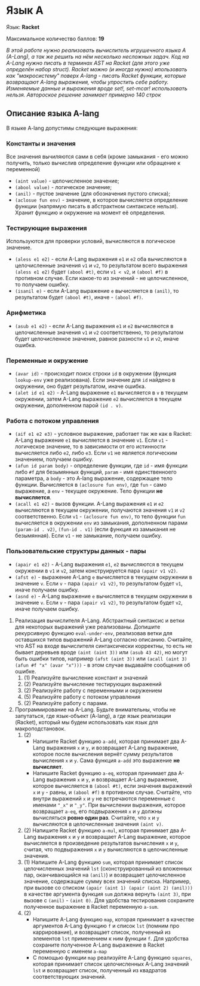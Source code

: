 # Язык A

Язык:​ **Racket**

Максимальное количество баллов: **19**

*В этой работе нужно реализовать вычислитель игрушечного языка A (A-Lang), а так же решить на нём несколько несложных задач. Код на A-Lang нужно писать в терминах AST на Racket (для этого уже определён набор struct). Racket можно (и иногда нужно) ипользовать как "макросистему" поверх A-lang - писать Racket функции, которые возвращают A-lang выражения, чтобы упростить себе работу. Изменяемые данные и выражения вроде set!, set-mcar! использовать нельзя. Автороское решение занимает примерно 140 строк*

## Описание языка A-lang

В языке A-lang допустимы следующие выражения:

### Константы и значения

Все значения вычиляются сами в себя (кроме замыкания - его можно получить, только вычислив определение функции или обращение к переменной)

- `(aint value)` - целочисленное значение;
- `(abool value)` - логическое значение;
- `(anil)` - пустое значение (для обозначения пустого списка);
- `(aclosue fun env)` - значение, в которое вычисляется определение функции (напрямую писать в абстрактном синтаксисе нельзя). Хранит функцию и окружение на момент её определения.

### Тестирующие выражения

Используются для проверки условий, вычисляются в логическое значение.

- `(aless e1 e2)` - если A-Lang выражения `e1` и `e2` оба вычисляются в целочисленные значения `v1` и `v2`, то результатом всего выражения `(aless e1 e2)` будет `(abool #t)`, если `v1 < v2`, и `(abool #f)` в противном случае. Если какое-то из значений - не целочисленное, то получаем ошибку.
- `(isanil e)` - если A-Lang выражение `e` вычисляется в `(anil)`, то результатом будет `(abool #t)`, иначе - `(abool #f)`.

### Арифметика

- `(asub e1 e2)` - если A-Lang выражения `e1` и `e2` вычисляются в целочисленные значения `v1` и `v2` соответственно, то результатом будет целочисленное значение, равное разности `v1` и `v2`, иначе ошибка.

### Переменные и окружение

- `(avar id)` - происходит поиск строки `id` в окружении (функция `lookup-env` уже реализована). Если значение для `id` найдено в окружении, оно будет результатом, иначе ошибка.
- `(alet id e1 e2)` - A-Lang выражение `e1` вычисляется в `v` в текущем окружении, затем A-Lang выражение `e2` вычисляется в текущем окружении, дополненном парой `(id . v)`.

### Работа с потоком управления

- `(aif e1 e2 e3)` - условное выражение, работает так же как в Racket: A-Lang выражение `e1` вычисляется в значение `v1`. Если `v1` - логическое значение, то в зависимости от его истинности вычисляется либо `e2`, либо `e3`. Если `v1` не является логическим значением, получаем ошибку.
- `(afun id param body)` - определение функции, где `id` - имя функции либо `#f` для безымянных функций, `param` - имя единственноего параметра, а `body` - это A-lang выражение, содержащее тело функции. Вычисляется в `(aclosure fun env)`, где `fun` - само выражение, а `env` - текущее окружение. Тело функции **не вычисляется**.
- `(acall e1 e2)` - вызов функции. A-Lang выражения `e1` и `e2` вычисляются в текущем окружении, получаются значения `v1` и `v2` соответственно. Если `v1` - `(aclosure fun env)`, то тело функции `fun` вычисляется в окружении `env` из замыкания, дополненном парами `(param-id . v2)`, `(fun-id . v1)` (если функция из замыкания не безымянная). Если `v1` - не замыкание, получаем ошибку.

### Пользовательские структуры данных - пары

- `(apair e1 e2)` - A-Lang выражения `e1`, `e2` вычисляются в текущем окружении в `v1` и `v2`, затем конструируется пара `(apair v1 v2)`.
- `(afst e)` - выражение A-Lang `e` вычисляется в текущем окружении в значение `v`. Если `v` - пара `(apair v1 v2)`, то результатом будет `v1`, иначе получаем ошибку.
- `(asnd e)` - A-Lang выражение `e` вычисляется в текущем окружении в значение `v`. Если `v` - пара `(apair v1 v2)`, то результатом будет `v2`, иначе получаем ошибку.

1. Реализация вычислителя A-Lang. Абстрактный синтаксис и ветки для некоторых выражений уже реализованы. Допишите рекурсивную функцию `eval-under-env`, реализовав ветки для оставшихся типов выражений A-Lang согласно описанию. Считайте, что AST на входе вычислителя синтаксически корректны, то есть не бывает деревьев вроде `(aint (aint 3))` или `(asub 43 42)`, но могут быть ошибки типов, например `(afst (aint 3))` или `(acall (aint 3) (afun #f "x" (avar "x")))` - в этом случае выдавайте сообщения об ошибке.
    1. (1) Реализуйте вычисление констант и значений
    2. (2) Реализуйте вычисление тестирующих выражений
    3. (2) Реализуйте работу с переменными и окружением
    4. (5) Реализуйте работу с потоком управления
    5. (2) Реализуйте работу с парами.
2. Программирование на A-Lang. Будьте внимательны, чтобы не запутаться, где язык-объект (A-lang), а где язык реализации (Racket), который мы будем использовать как язык для макроподстановок.
    1. (2)
        - Напишите Racket функцию `a-add`, которая принимает два A-Lang выражения `x` и `y`, и возвращает A-Lang выражение, которое после вычисления вернёт сумму результатов вычисления `x` и `y`. Сама функция `a-add` это выражение **не вычисляет**.
        - Напишите Racket функцию `a-eq`, которая принимает два A-Lang выражения `x` и `y`, и возвращает A-Lang выражение, которое вычисляется в `(abool #t)`, если значения выражений `x` и `y` - равны, и `(abool #f)` в противном случае. Считайте, что внутри выражений `x` и `y` не встречаются переменные с именами `"_x"` и `"_y"`. При вычислении выражения, которое возвращает `a-eq`, его подвыражения `x` и `y` должны вычисляться **ровно один раз**. Считайте, что `x` и `y` вычисляются в целочисленные значения `(aint v)`.
    2. (2) Напишите Racket функцию `a-mul`, которая принимает два A-Lang выражения `x` и `y` и возвращает A-Lang выражение, которое вычисляется в произведение результатов вычисления `x` и `y`, считая, что подвыражения `x` и `y` вычисляются в целочисленные значения.
    3. (1) Напишите A-Lang функцию `sum`, которая принимает список целочисленных значений `lst` (сконструированный из вложенных пар, оканчивающийся на `(anil)`) и возвращает целочисленное значение, содержащее сумму всех значений списка. Например, при вызове со списком `(apair (aint 1) (apair (aint 2) (anil)))` в качестве аргумента функция `sum` должна вернуть `(aint 3)`, при вызове с `(anil)` - `(aint 0)`. Для удобства тестирования сохраните полученное выражение в Racket переменную `a-sum`.
    4. (2)
        -  Напишите A-Lang функцию `map`, которая принимает в качестве аргументов A-Lang функцию `f` и список `lst` (помним про каррирование), и возвращает список, полученный из элементов `lst` применением к ним функции `f`. Для удобства сохраните полученное A-Lang выражение в Racket переменную с именем `a-map`
        -  С помощью функции `map` реализуйте A-Lang функцию `squares`, которая принимает список целочисленных A-Lang значений `lst` и возвращает список, полученный из квадратов соответствующих значений.